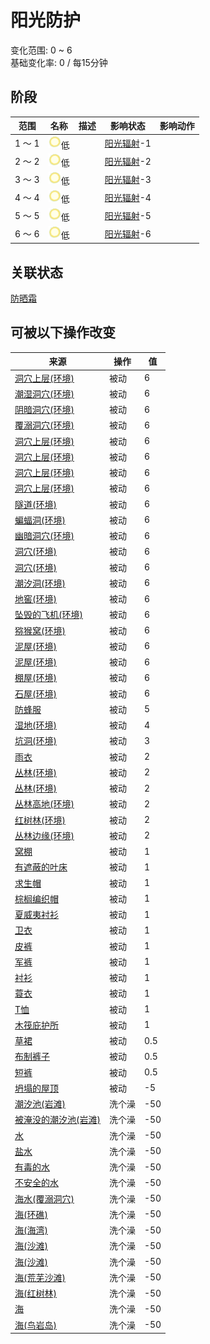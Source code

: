 # 阳光防护  
变化范围: 0 ~ 6  
基础变化率: 0 / 每15分钟  
## 阶段  
范围  |  名称  |  描述  |  影响状态  |  影响动作  
----  |  ----  |  ----  |  ----  |  ----  
1 ～ 1  |  <img decoding="async" src="Sprite/SunIcon.png" style="width:20px;">低  |    |  [阳光辐射](SunExposure.md)-1  |    
2 ～ 2  |  <img decoding="async" src="Sprite/SunIcon.png" style="width:20px;">低  |    |  [阳光辐射](SunExposure.md)-2  |    
3 ～ 3  |  <img decoding="async" src="Sprite/SunIcon.png" style="width:20px;">低  |    |  [阳光辐射](SunExposure.md)-3  |    
4 ～ 4  |  <img decoding="async" src="Sprite/SunIcon.png" style="width:20px;">低  |    |  [阳光辐射](SunExposure.md)-4  |    
5 ～ 5  |  <img decoding="async" src="Sprite/SunIcon.png" style="width:20px;">低  |    |  [阳光辐射](SunExposure.md)-5  |    
6 ～ 6  |  <img decoding="async" src="Sprite/SunIcon.png" style="width:20px;">低  |    |  [阳光辐射](SunExposure.md)-6  |    
## 关联状态  
[防晒霜](SunScreenApplied.md)  
## 可被以下操作改变  
来源  |  操作  |  值  
----  |  ----  |  ----  
[洞穴上层(环境)](Env_CrystalChamber.md)  |  被动  |  6  
[潮湿洞穴(环境)](Env_DampChamber.md)  |  被动  |  6  
[阴暗洞穴(环境)](Env_DarkChamber.md)  |  被动  |  6  
[覆溺洞穴(环境)](Env_FloodedChamber.md)  |  被动  |  6  
[洞穴上层(环境)](Env_HighChamber.md)  |  被动  |  6  
[洞穴上层(环境)](Env_LowChamber.md)  |  被动  |  6  
[洞穴上层(环境)](Env_MidChamber.md)  |  被动  |  6  
[洞穴上层(环境)](Env_NarrowTunnel.md)  |  被动  |  6  
[隧道(环境)](Env_Tunnel.md)  |  被动  |  6  
[蝙蝠洞(环境)](Env_CaveBats.md)  |  被动  |  6  
[幽暗洞穴(环境)](Env_CaveDark.md)  |  被动  |  6  
[洞穴(环境)](Env_CaveGrasslands.md)  |  被动  |  6  
[洞穴(环境)](Env_CaveSea.md)  |  被动  |  6  
[潮汐洞(环境)](Env_CaveTidal.md)  |  被动  |  6  
[地窖(环境)](Env_Cellar.md)  |  被动  |  6  
[坠毁的飞机(环境)](Env_CrashedPlane.md)  |  被动  |  6  
[猕猴窝(环境)](Env_MacaqueDen.md)  |  被动  |  6  
[泥屋(环境)](Env_MudHut.md)  |  被动  |  6  
[泥屋(环境)](Env_MudHutRuins.md)  |  被动  |  6  
[棚屋(环境)](Env_Shed.md)  |  被动  |  6  
[石屋(环境)](Env_StoneHut.md)  |  被动  |  6  
[防蜂服](BeeSuit.md)  |  被动  |  5  
[湿地(环境)](Env_Wetlands.md)  |  被动  |  4  
[坑洞(环境)](Env_HighlandHole.md)  |  被动  |  3  
[雨衣](Raincoat.md)  |  被动  |  2  
[丛林(环境)](Env_DeepJungle.md)  |  被动  |  2  
[丛林(环境)](Env_Jungle.md)  |  被动  |  2  
[丛林高地(环境)](Env_JungleHighlands.md)  |  被动  |  2  
[红树林(环境)](Env_Mangroves.md)  |  被动  |  2  
[丛林边缘(环境)](Env_Outskirts.md)  |  被动  |  2  
[窝棚](Shelter.md)  |  被动  |  1  
[有遮蔽的叶床](ShelteredLeafBed.md)  |  被动  |  1  
[求生帽](HatSurvival.md)  |  被动  |  1  
[棕榈编织帽](HatWoven.md)  |  被动  |  1  
[夏威夷衬衫](HawaiianShirt.md)  |  被动  |  1  
[卫衣](HoodieRetromation.md)  |  被动  |  1  
[皮裤](LeatherPants.md)  |  被动  |  1  
[军裤](MilitaryPants.md)  |  被动  |  1  
[衬衫](ShirtFiber.md)  |  被动  |  1  
[蓑衣](StrawCape.md)  |  被动  |  1  
[T恤](T-Shirt.md)  |  被动  |  1  
[木筏庇护所](RaftShelter.md)  |  被动  |  1  
[草裙](LeafSKirt.md)  |  被动  |  0.5  
[布制裤子](PantsCloth.md)  |  被动  |  0.5  
[短裤](Shorts.md)  |  被动  |  0.5  
[坍塌的屋顶](Dmg_RoofCollapsed.md)  |  被动  |  -5  
[潮汐池(岩滩)](TidePool.md)  |  洗个澡  |  -50  
[被淹没的潮汐池(岩滩)](TidePoolFlooded.md)  |  洗个澡  |  -50  
[水](LQ_Water.md)  |  洗个澡  |  -50  
[盐水](LQ_WaterSalt.md)  |  洗个澡  |  -50  
[有毒的水](LQ_WaterToxic.md)  |  洗个澡  |  -50  
[不安全的水](LQ_WaterUnsafe.md)  |  洗个澡  |  -50  
[海水(覆溺洞穴)](Sea_Cave.md)  |  洗个澡  |  -50  
[海(环礁)](Sea_Atoll.md)  |  洗个澡  |  -50  
[海(海湾)](Sea_Bay.md)  |  洗个澡  |  -50  
[海(沙滩)](Sea_Beach.md)  |  洗个澡  |  -50  
[海(沙滩)](Sea_Cove.md)  |  洗个澡  |  -50  
[海(荒芜沙滩)](Sea_DesolateBeach.md)  |  洗个澡  |  -50  
[海(红树林)](Sea_Mangroves.md)  |  洗个澡  |  -50  
[海](Sea_Raft.md)  |  洗个澡  |  -50  
[海(鸟岩岛)](Sea_Rocks.md)  |  洗个澡  |  -50  
